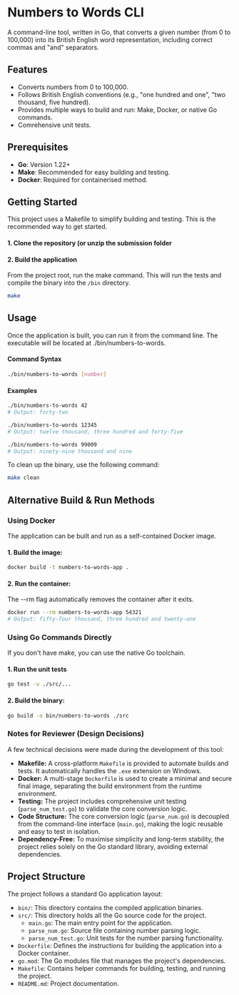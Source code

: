 # Numbers to Words CLI

A command-line tool, written in Go, that converts a given number (from 0 to 100,000) into its British English word representation, including correct commas and "and" separators.

## Features

- Converts numbers from 0 to 100,000.
- Follows British English conventions (e.g., "one hundred and one", "two thousand, five hundred).
- Provides multiple ways to build and run: Make, Docker, or native Go commands.
- Comrehensive unit tests.

## Prerequisites

- **Go**: Version 1.22+
- **Make**: Recommended for easy building and testing.
- **Docker**: Required for containerised method.

## Getting Started

This project uses a Makefile to simplify building and testing. This is the recommended way to get started.

#### 1. Clone the repository (or unzip the submission folder
#### 2. Build the application
From the project root, run the make command. This will run the tests and compile the binary into the ``` /bin ``` directory.

```sh
make
```

## Usage

Once the application is built, you can run it from the command line. The executable will be located at ./bin/numbers-to-words.

#### Command Syntax

```sh
./bin/numbers-to-words [number]
```

#### Examples

```sh
./bin/numbers-to-words 42
# Output: forty-two

./bin/numbers-to-words 12345
# Output: twelve thousand, three hundred and forty-five

./bin/numbers-to-words 99009
# Output: ninety-nine thousand and nine
```

To clean up the binary, use the following command:

```sh
make clean
```

## Alternative Build & Run Methods

### Using Docker
The application can be built and run as a self-contained Docker image.

#### 1. Build the image:

```sh
docker build -t numbers-to-words-app .
```
#### 2. Run the container:
The --rm flag automatically removes the container after it exits.

```sh
docker run --rm numbers-to-words-app 54321
# Output: fifty-four thousand, three hundred and twenty-one
```

### Using Go Commands Directly

If you don't have make, you can use the native Go toolchain.

#### 1. Run the unit tests

```sh
go test -v ./src/... 
```

#### 2. Build the binary:

```sh
go build -o bin/numbers-to-words ./src
```

### Notes for Reviewer (Design Decisions)

A few technical decisions were made during the development of this tool:

- **Makefile:** A cross-platform ```Makefile``` is provided to automate builds and tests. It automatically handles the ```.exe``` extension on Windows.
- **Docker:** A multi-stage ```Dockerfile``` is used to create a minimal and secure final image, separating the build environment from the runtime environment.
- **Testing:** The project includes comprehensive unit testing (```parse_num_test.go```) to validate the core conversion logic.
- **Code Structure:** The core conversion logic (```parse_num.go```) is decoupled from the command-line interface (```main.go```), making the logic reusable and easy to test in isolation.
- **Dependency-Free:** To maximise simplicity and long-term stability, the project relies solely on the Go standard library, avoiding external dependencies.


## Project Structure

The project follows a standard Go application layout:

* `bin/`: This directory contains the compiled application binaries.
* `src/`: This directory holds all the Go source code for the project.
    * `main.go`: The main entry point for the application.
    * `parse_num.go`: Source file containing number parsing logic.
    * `parse_num_test.go`: Unit tests for the number parsing functionality.
* `Dockerfile`: Defines the instructions for building the application into a Docker container.
* `go.mod`: The Go modules file that manages the project's dependencies.
* `Makefile`: Contains helper commands for building, testing, and running the project.
* `README.md`: Project documentation.